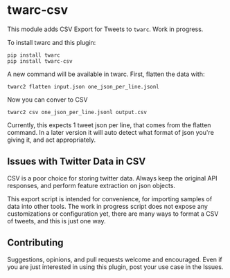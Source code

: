 # twarc-csv

This module adds CSV Export for Tweets to `twarc`. Work in progress.

To install twarc and this plugin:

```
pip install twarc
pip install twarc-csv
```

A new command will be available in twarc. First, flatten the data with:

```
twarc2 flatten input.json one_json_per_line.jsonl
```

Now you can conver to CSV

```
twarc2 csv one_json_per_line.jsonl output.csv
```

Currently, this expects 1 tweet json per line, that comes from the flatten command. In a later version it will auto detect what format of json you're giving it, and act appropriately.

## Issues with Twitter Data in CSV

CSV is a poor choice for storing twitter data. Always keep the original API responses, and perform feature extraction on json objects.

This export script is intended for convenience, for importing samples of data into other tools. The work in progress script does not expose any customizations or configuration yet, there are many ways to format a CSV of tweets, and this is just one way. 

## Contributing

Suggestions, opinions, and pull requests welcome and encouraged. Even if you are just interested in using this plugin, post your use case in the Issues.
